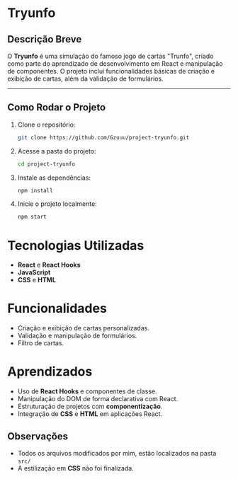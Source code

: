 # Tryunfo

## Descrição Breve
O **Tryunfo** é uma simulação do famoso jogo de cartas "Trunfo", criado como parte do aprendizado de desenvolvimento em React e manipulação de componentes. O projeto inclui funcionalidades básicas de criação e exibição de cartas, além da validação de formulários.

---

## Como Rodar o Projeto
1. Clone o repositório:
   ```bash
   git clone https://github.com/Gzuuu/project-tryunfo.git
   ```
2. Acesse a pasta do projeto:
   ```bash
   cd project-tryunfo
   ```
3. Instale as dependências:
   ```bash
   npm install
   ```
4. Inicie o projeto localmente:
   ```bash
   npm start
   ```

# Tecnologias Utilizadas

- **React** e **React Hooks**
- **JavaScript**
- **CSS** e **HTML**

# Funcionalidades

- Criação e exibição de cartas personalizadas.
- Validação e manipulação de formulários.
- Filtro de cartas.

# Aprendizados

- Uso de **React Hooks** e componentes de classe.
- Manipulação do DOM de forma declarativa com React.
- Estruturação de projetos com **componentização**.
- Integração de **CSS** e **HTML** em aplicações React.

## Observações

- Todos os arquivos modificados por mim, estão localizados na pasta `src/`
- A estilização em **CSS** não foi finalizada.